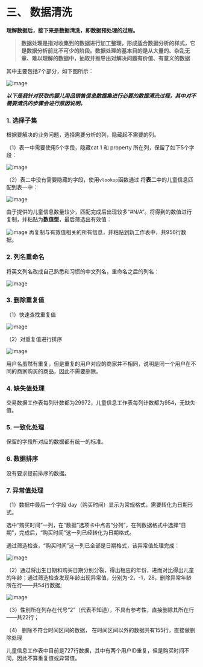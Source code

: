 # 三、 数据清洗

**理解数据后，接下来是数据清洗，即数据预处理的过程。**

> **数据处理是指对收集到的数据进行加工整理，形成适合数据分析的样式，它是数据分析前比不可少的阶段。数据处理的基本目的是从大量的、杂乱无章、难以理解的数据中，抽取并推导出对解决问题有价值、有意义的数据**

其中主要包括7个部分，如下图所示：

![image](https://user-images.githubusercontent.com/26622879/65940386-fdef0380-e45a-11e9-91d5-3c4caa496ebc.png)

***以下是我针对获取的婴儿用品销售信息数据集进行必要的数据清洗过程，其中对不需要清洗的步骤会进行原因说明。***

### 1. 选择子集

  

根据要解决的业务问题，选择需要分析的列，隐藏起不需要的列。

（1）表一中需要使用5个字段，隐藏cat 1 和 property 所在列，保留了如下5个字段：

![image](https://user-images.githubusercontent.com/26622879/65940572-6ccc5c80-e45b-11e9-9ff8-9bab8ac0a199.png)

（2）表二中没有需要隐藏的字段，使用``vlookup``函数通过 将**表二**中的儿童信息匹配到表一中：

![image](https://user-images.githubusercontent.com/26622879/65940858-30e5c700-e45c-11e9-90d1-b45573893158.png)

由于提供的儿童信息数量较少，匹配完成后出现较多“#N/A”。将得到的数值进行复制，并粘贴为**数值型**，最后筛选出有效值：

![image](https://user-images.githubusercontent.com/26622879/65941287-44456200-e45d-11e9-8906-c514124d9b25.png)	再复制与有效值相关的所有信息，并粘贴到新工作表中，共956行数据。

### **2. 列名重命名**

将英文列名改成自己熟悉和习惯的中文列名，重命名之后的列名：

![image](https://user-images.githubusercontent.com/26622879/65942175-54f6d780-e45f-11e9-9cc1-e6635a7a765b.png)

### 3. 删除重复值

（1）快速查找重复值

![image](https://user-images.githubusercontent.com/26622879/65942386-c898e480-e45f-11e9-8b12-5265c599e3d8.png)

（2）对重复值进行排序

![image](https://user-images.githubusercontent.com/26622879/65942504-ff6efa80-e45f-11e9-8ebf-2d4fc1c256cf.png)

用户名虽然有重复，但是重复的用户对应的商家并不相同，说明是同一个用户在不同的商家购买的商品，因此不需要删除。

### 4. 缺失值处理

交易数据工作表每列计数都为29972，儿童信息工作表每列计数都为954，无缺失值。

### 5. 一致化处理

保留的字段所对应的数据都有统一的标准。

### 6. 数据排序

没有要求提前排序的数据。

### **7. 异常值处理**

（1）数据中最后一个字段 day（购买时间）显示为常规格式，需要转化为日期形式。

选中“购买时间”一列，在“数据”选项卡中点击“分列”，在列数据格式中选择“日期”，完成后，“购买时间”这一列已经转化为日期格式。

通过筛选检查，“购买时间”这一列已全部是日期格式，该异常值处理完成：

![image](https://user-images.githubusercontent.com/26622879/65943487-26c6c700-e462-11e9-8d6b-5ab6ececd3e2.png)

（2）通过将出生日期和购买日期分别分裂，得出相应的年份，进而对比得出儿童的年龄；通过筛选检查发现年龄出现异常值，分别为-2，-1，28，删除异常年龄所在行——共54行数据;

![image](https://user-images.githubusercontent.com/26622879/65944721-eddc2180-e464-11e9-8c47-d678040fdf1c.png)

（3）性别所在列存在代号“2”（代表不知道），不具有参考性，直接删除其所在行——共22行；

（4） 删除不符合时间区间的数据， 在时间区间以外的数据共有155行，直接做删除处理

儿童信息工作表中目前是727行数据，其中有两个用户ID重复，但是购买时间不同，因此不算重复值或异常值。

